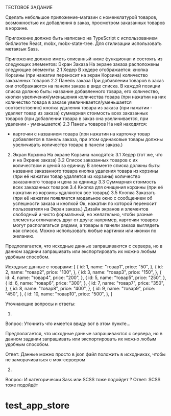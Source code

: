 
ТЕСТОВОЕ ЗАДАНИЕ


Сделать небольшое приложение-магазин с номенклатурой товаров, возможностью их
добавления в заказ, просмотром заказанных товаров в корзине.

Приложение должно быть написано на TypeScript с использованием библиотек React, mobx, mobx-state-tree. Для стилизации использовать метаязык Sass.

Приложение должно иметь описанный ниже функционал и состоять из следующих элементов:
Экран Заказа
На экране заказа расположены следующие элементы:
2.1 Хедер
В хедере отображается: 
кнопка Корзины (при нажатии переносит на экран Корзина)
количество заказанных товаров
2.2 Панель заказа
При добавлении товаров в заказ они отображаются на панели заказа в виде списка.
В каждой позиции списка должно быть: 
название добавленного товара, 
его количество, 
кнопки увеличения/уменьшения количества товара (при нажатии на них количество товара в заказе увеличивается/уменьшается соответственно)
кнопка удаления товара из заказа (при нажатии - удаляет товар из заказа)
суммарная стоимость всех заказанных товаров (при добавлении товара в заказ она увеличивается, при удалении - уменьшается)
2.3 Панель товаров
На ней находятся:
- карточки с названием товара (при нажатии на карточку товар добавляется в панель заказа, при этом одинаковые товары должны увеличивать количество товара в панели заказа.)

2. Экран Корзина
На экране Корзина находятся:
3.1 Хедер (тот же, что и на Экране заказа)
3.2 Список заказанных товаров с их количеством и ценой за единицу
В элементе списка должны быть: 
название заказанного товара
кнопка удаления товара из корзины (при её нажатии товар удаляется из корзины)
количество заказанного товара и цена за единицу
3.3 Суммарная стоимость всех заказанных товаров
3.4 Кнопка для очищения корзины (при её нажатии из корзины удаляются все товары)
3.5 Кнопка Заказать (при её нажатии появляется модальное окно с сообщением об успешности заказа и кнопкой Ок, нажатии по которой переносит пользователя на Экран заказа.)
Дизайн экранов и элементов свободный и чисто формальный, но желательно, чтобы разные элементы отличались друг от друга: например, карточки товаров могут располагаться рядами, а товары в панели заказа выглядеть как список. Можно использовать любые картинки или иконки по желанию. 

Предполагается, что исходные данные запрашиваются с сервера, но в данном задании запрашивать или экспортировать их можно любым удобным способом.

Исходные данные с товарами: 
[
	{
		id: 1,
		name: "товар1",
		price: "50",
	},
	{
		id: 2,
		name: "товар2",
		price: "100",
	},
	{
		id: 3,
		name: "товар3",
		price: "150",
	},
	{
		id: 4,
		name: "товар4",
		price: "200",
	},
	{
		id: 5,
		name: “товар5”,
		price: "250",
	},
	{
		id: 6,
		name: "товар6",
		price: "300",
	},
	{
		id: 7,
		name: "товар7",
		price: "350",
	},
	{
		id: 8,
		name: "товар8",
		price: "400",
	},
	{
		id: 9,
		name: "товар9",
		price: "450",
	},
	{
		id: 10,
		name: "товар10",
		price: "500",
	},
]


Уточнающие вопросы и ответы:

1.
Вопрос: Уточнить что имеется ввиду вот в этом пункте... 

Предполагается, что исходные данные запрашиваются с сервера, но в данном задании запрашивать или экспортировать их можно любым удобным способом.

Ответ: Данные можно просто в json файл положить в исходниках, чтобы не заморачиваться с мок-сервером


2.
Вопрос: И категорически Sass или SCSS тоже подойдет ?
Ответ: SCSS тоже подойдёт
# test_app_store
